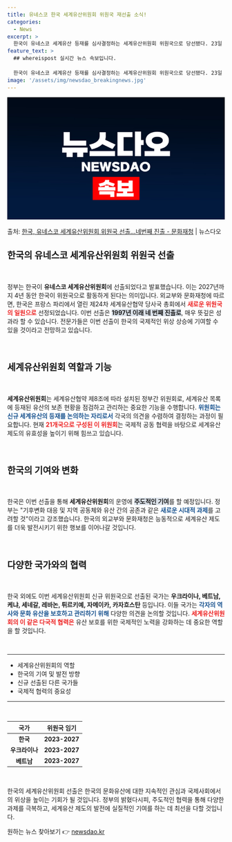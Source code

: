 ```yaml
---
title: 유네스코 한국 세계유산위원회 위원국 재선출 소식!
categories:
  - News
excerpt: >
  한국이 유네스코 세계유산 등재를 심사결정하는 세계유산위원회 위원국으로 당선됐다. 23일 외교부와 문화재청에 …
feature_text: >
  ## whereispost 실시간 뉴스 속보입니다.

  한국이 유네스코 세계유산 등재를 심사결정하는 세계유산위원회 위원국으로 당선됐다. 23일 외교부와 문화재청에 …
image: '/assets/img/newsdao_breakingnews.jpg'
---
```


![뉴스다오 속보](/assets/img/newsdao_breakingnews.jpg)

<p>출처: <a href="https://newsdao.kr/2622" rel="dofollow">한국, 유네스코 세계유산위원회 위원국 선출…네번째 진출 - 문화재청</a> | 뉴스다오</p>

<h2 data-ke-size="size26">한국의 유네스코 세계유산위원회 위원국 선출</h2>

<p data-ke-size="size16">&nbsp;</p>

정부는 한국이 <b>유네스코 세계유산위원회</b>에 선출되었다고 발표했습니다. 이는 2027년까지 4년 동안 한국이 위원국으로 활동하게 된다는 의미입니다. 외교부와 문화재청에 따르면, 한국은 프랑스 파리에서 열린 제24차 세계유산협약 당사국 총회에서 <b><span style="color: #ee2323;">새로운 위원국의 일원으로</span></b> 선정되었습니다. 이번 선출은 <b><span style="background-color: #21538527;">1997년 이래 네 번째 진출로</span></b>, 매우 뜻깊은 성과라 할 수 있습니다. 전문가들은 이번 선출이 한국의 국제적인 위상 상승에 기여할 수 있을 것이라고 전망하고 있습니다. 

<p data-ke-size="size16">&nbsp;</p>

<h2 data-ke-size="size26">세계유산위원회 역할과 기능</h2>

<p data-ke-size="size16">&nbsp;</p>

<b>세계유산위원회</b>는 세계유산협약 제8조에 따라 설치된 정부간 위원회로, 세계유산 목록에 등재된 유산의 보존 현황을 점검하고 관리하는 중요한 기능을 수행합니다. <b><span style="color: #1a5490;">위원회는 신규 세계유산의 등재를 논의하는 자리로서</span></b> 각국의 의견을 수렴하여 결정하는 과정이 필요합니다. 현재 <b><span style="color: #ee2323;">21개국으로 구성된 이 위원회</span></b>는 국제적 공동 협력을 바탕으로 세계유산 제도의 유효성을 높이기 위해 힘쓰고 있습니다.

<p data-ke-size="size16">&nbsp;</p>

<h2 data-ke-size="size26">한국의 기여와 변화</h2>

<p data-ke-size="size16">&nbsp;</p>

한국은 이번 선출을 통해 <b>세계유산위원회</b>의 운영에 <b><span style="background-color: #21538527;">주도적인 기여</span></b>를 할 예정입니다. 정부는 "기후변화 대응 및 지역 공동체와 유산 간의 공존과 같은 <b><span style="color: #1a5490;">새로운 시대적 과제</span></b>를 고려할 것"이라고 강조했습니다. 한국의 외교부와 문화재청은 능동적으로 세계유산 제도를 더욱 발전시키기 위한 행보를 이어나갈 것입니다.

<p data-ke-size="size16">&nbsp;</p>

<h2 data-ke-size="size26">다양한 국가와의 협력</h2>

<p data-ke-size="size16">&nbsp;</p>

한국 외에도 이번 세계유산위원회 신규 위원국으로 선출된 국가는 <b>우크라이나, 베트남, 케냐, 세네갈, 레바논, 튀르키예, 자메이카, 카자흐스탄</b> 등입니다. 이들 국가는 <b><span style="color: #1a5490;">각자의 역사와 문화 유산을 보호하고 관리하기 위해</span></b> 다양한 의견을 논의할 것입니다. <b><span style="color: #ee2323;">세계유산위원회의 이 같은 다국적 협력은</span></b> 유산 보호를 위한 국제적인 노력을 강화하는 데 중요한 역할을 할 것입니다.

<p data-ke-size="size16">&nbsp;</p>

<hr>

<ul>
<li>세계유산위원회의 역할</li>
<li>한국의 기여 및 발전 방향</li>
<li>신규 선출된 다른 국가들</li>
<li>국제적 협력의 중요성</li>
</ul>

<hr>

<p data-ke-size="size16">&nbsp;</p>

<table>
<thead>
<tr>
<th style="text-align: center;">국가</th>
<th style="text-align: center;">위원국 임기</th>
</tr>
</thead>
<tbody>
<tr>
<td style="text-align: center; height: 17px;"><b>한국</b></td>
<td style="text-align: center; height: 17px;"><b>2023-2027</b></td>
</tr>
<tr>
<td style="text-align: center; height: 17px;"><b>우크라이나</b></td>
<td style="text-align: center; height: 17px;"><b>2023-2027</b></td>
</tr>
<tr>
<td style="text-align: center; height: 17px;"><b>베트남</b></td>
<td style="text-align: center; height: 17px;"><b>2023-2027</b></td>
</tr>
<!-- 여기에 다른 국가들을 추가하면 됩니다. -->
</tbody>
</table>

<p data-ke-size="size16">&nbsp;</p>

한국의 세계유산위원회 선출은 한국의 문화유산에 대한 지속적인 관심과 국제사회에서의 위상을 높이는 기회가 될 것입니다. 정부의 밝혔다시피, 주도적인 협력을 통해 다양한 과제를 극복하고, 세계유산 제도의 발전에 실질적인 기여를 하는 데 최선을 다할 것입니다. 

원하는 뉴스 찾아보기 👉 <a href="https://newsdao.kr" rel="dofollow">newsdao.kr</a>


